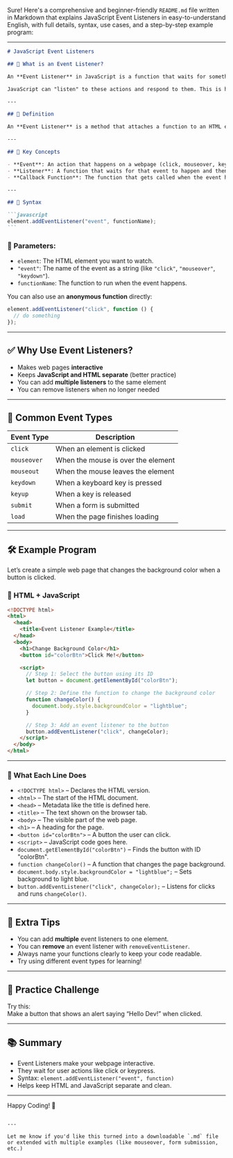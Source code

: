 Sure! Here's a comprehensive and beginner-friendly `README.md` file written in Markdown that explains JavaScript Event Listeners in easy-to-understand English, with full details, syntax, use cases, and a step-by-step example program:

---

````markdown
# JavaScript Event Listeners

## 📖 What is an Event Listener?

An **Event Listener** in JavaScript is a function that waits for something to happen (an event), like when a user clicks a button, moves the mouse, presses a key, etc.

JavaScript can "listen" to these actions and respond to them. This is how webpages become interactive!

---

## 🧠 Definition

An **Event Listener** is a method that attaches a function to an HTML element so that it runs when a specific event occurs.

---

## 🧩 Key Concepts

- **Event**: An action that happens on a webpage (click, mouseover, keypress, etc.)
- **Listener**: A function that waits for that event to happen and then responds.
- **Callback Function**: The function that gets called when the event happens.

---

## 🔧 Syntax

```javascript
element.addEventListener("event", functionName);
```
````

### 🔹 Parameters:

- `element`: The HTML element you want to watch.
- `"event"`: The name of the event as a string (like `"click"`, `"mouseover"`, `"keydown"`).
- `functionName`: The function to run when the event happens.

You can also use an **anonymous function** directly:

```javascript
element.addEventListener("click", function () {
  // do something
});
```

---

## ✅ Why Use Event Listeners?

- Makes web pages **interactive**
- Keeps **JavaScript and HTML separate** (better practice)
- You can add **multiple listeners** to the same element
- You can remove listeners when no longer needed

---

## 📌 Common Event Types

| Event Type  | Description                        |
| ----------- | ---------------------------------- |
| `click`     | When an element is clicked         |
| `mouseover` | When the mouse is over the element |
| `mouseout`  | When the mouse leaves the element  |
| `keydown`   | When a keyboard key is pressed     |
| `keyup`     | When a key is released             |
| `submit`    | When a form is submitted           |
| `load`      | When the page finishes loading     |

---

## 🛠️ Example Program

Let’s create a simple web page that changes the background color when a button is clicked.

### 📄 HTML + JavaScript

```html
<!DOCTYPE html>
<html>
  <head>
    <title>Event Listener Example</title>
  </head>
  <body>
    <h1>Change Background Color</h1>
    <button id="colorBtn">Click Me!</button>

    <script>
      // Step 1: Select the button using its ID
      let button = document.getElementById("colorBtn");

      // Step 2: Define the function to change the background color
      function changeColor() {
        document.body.style.backgroundColor = "lightblue";
      }

      // Step 3: Add an event listener to the button
      button.addEventListener("click", changeColor);
    </script>
  </body>
</html>
```

---

### 🧾 What Each Line Does

- `<!DOCTYPE html>` – Declares the HTML version.
- `<html>` – The start of the HTML document.
- `<head>` – Metadata like the title is defined here.
- `<title>` – The text shown on the browser tab.
- `<body>` – The visible part of the web page.
- `<h1>` – A heading for the page.
- `<button id="colorBtn">` – A button the user can click.
- `<script>` – JavaScript code goes here.
- `document.getElementById("colorBtn")` – Finds the button with ID "colorBtn".
- `function changeColor()` – A function that changes the page background.
- `document.body.style.backgroundColor = "lightblue";` – Sets background to light blue.
- `button.addEventListener("click", changeColor);` – Listens for clicks and runs `changeColor()`.

---

## 🚀 Extra Tips

- You can add **multiple** event listeners to one element.
- You can **remove** an event listener with `removeEventListener`.
- Always name your functions clearly to keep your code readable.
- Try using different event types for learning!

---

## 🧪 Practice Challenge

Try this:  
Make a button that shows an alert saying “Hello Dev!” when clicked.

---

## 📚 Summary

- Event Listeners make your webpage interactive.
- They wait for user actions like click or keypress.
- Syntax: `element.addEventListener("event", function)`
- Helps keep HTML and JavaScript separate and clean.

---

Happy Coding! 🎉

```

---

Let me know if you'd like this turned into a downloadable `.md` file or extended with multiple examples (like mouseover, form submission, etc.)
```
